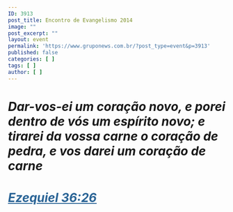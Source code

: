```yaml
---
ID: 3913
post_title: Encontro de Evangelismo 2014
image: ""
post_excerpt: ""
layout: event
permalink: 'https://www.gruponews.com.br/?post_type=event&p=3913'
published: false
categories: [ ]
tags: [ ]
author: [ ]
---
```

<h1 style="text-align: left;"><strong><em>Dar-vos-ei um coração novo, e porei dentro de vós um espírito novo; e tirarei da vossa carne o coração de pedra, e vos darei um coração de carne</em></strong></h1>
<h1 style="text-align: left;"><strong><em><a style="color: #2a6496;" href="http://www.bibliaonline.com.br/acf/ez/36/26">Ezequiel 36:26</a></em></strong></h1>